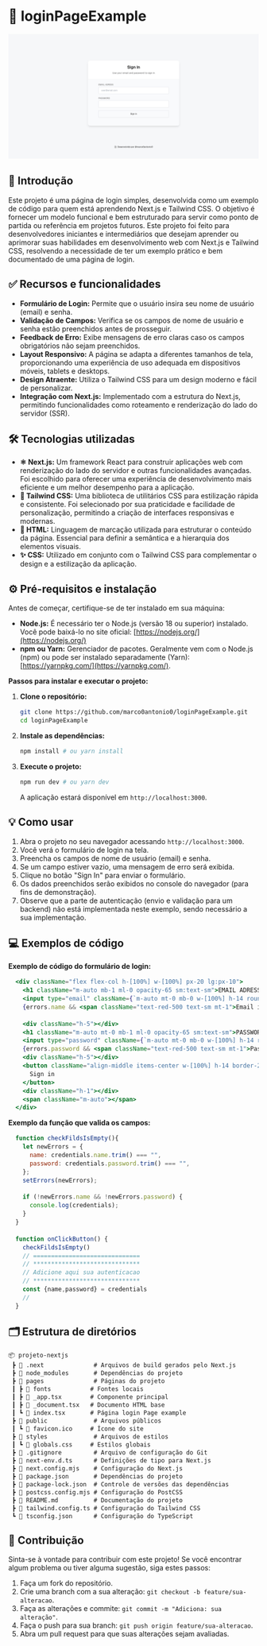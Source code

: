 # 🚀 loginPageExample
![img](/images/publicidade.png)
## 📌 Introdução

Este projeto é uma página de login simples, desenvolvida como um exemplo de código para quem está aprendendo Next.js e Tailwind CSS. O objetivo é fornecer um modelo funcional e bem estruturado para servir como ponto de partida ou referência em projetos futuros. Este projeto foi feito para desenvolvedores iniciantes e intermediários que desejam aprender ou aprimorar suas habilidades em desenvolvimento web com Next.js e Tailwind CSS, resolvendo a necessidade de ter um exemplo prático e bem documentado de uma página de login.

## ✅ Recursos e funcionalidades

*   **Formulário de Login:** Permite que o usuário insira seu nome de usuário (email) e senha.
*   **Validação de Campos:** Verifica se os campos de nome de usuário e senha estão preenchidos antes de prosseguir.
*   **Feedback de Erro:** Exibe mensagens de erro claras caso os campos obrigatórios não sejam preenchidos.
*   **Layout Responsivo:** A página se adapta a diferentes tamanhos de tela, proporcionando uma experiência de uso adequada em dispositivos móveis, tablets e desktops.
*   **Design Atraente:** Utiliza o Tailwind CSS para um design moderno e fácil de personalizar.
*   **Integração com Next.js:** Implementado com a estrutura do Next.js, permitindo funcionalidades como roteamento e renderização do lado do servidor (SSR).

## 🛠️ Tecnologias utilizadas

*   **⚛️ Next.js:** Um framework React para construir aplicações web com renderização do lado do servidor e outras funcionalidades avançadas. Foi escolhido para oferecer uma experiência de desenvolvimento mais eficiente e um melhor desempenho para a aplicação.
*   **🎨 Tailwind CSS:** Uma biblioteca de utilitários CSS para estilização rápida e consistente. Foi selecionado por sua praticidade e facilidade de personalização, permitindo a criação de interfaces responsivas e modernas.
*   **📝 HTML:** Linguagem de marcação utilizada para estruturar o conteúdo da página. Essencial para definir a semântica e a hierarquia dos elementos visuais.
*   **✨ CSS:** Utilizado em conjunto com o Tailwind CSS para complementar o design e a estilização da aplicação.

## ⚙️ Pré-requisitos e instalação

Antes de começar, certifique-se de ter instalado em sua máquina:

*   **Node.js:** É necessário ter o Node.js (versão 18 ou superior) instalado. Você pode baixá-lo no site oficial: [https://nodejs.org/](https://nodejs.org/)
*   **npm ou Yarn:** Gerenciador de pacotes. Geralmente vem com o Node.js (npm) ou pode ser instalado separadamente (Yarn): [https://yarnpkg.com/](https://yarnpkg.com/).

**Passos para instalar e executar o projeto:**

1.  **Clone o repositório:**
    ```bash
    git clone https://github.com/marco0antonio0/loginPageExample.git
    cd loginPageExample
    ```
2.  **Instale as dependências:**
    ```bash
    npm install # ou yarn install
    ```
3.  **Execute o projeto:**
    ```bash
    npm run dev # ou yarn dev
    ```
    A aplicação estará disponível em `http://localhost:3000`.

## 💡 Como usar

1.  Abra o projeto no seu navegador acessando `http://localhost:3000`.
2.  Você verá o formulário de login na tela.
3.  Preencha os campos de nome de usuário (email) e senha.
4.  Se um campo estiver vazio, uma mensagem de erro será exibida.
5.  Clique no botão "Sign In" para enviar o formulário.
6.  Os dados preenchidos serão exibidos no console do navegador (para fins de demonstração).
7.  Observe que a parte de autenticação (envio e validação para um backend) não está implementada neste exemplo, sendo necessário a sua implementação.

## 💻 Exemplos de código

**Exemplo de código do formulário de login:**

```jsx
  <div className="flex flex-col h-[100%] w-[100%] px-20 lg:px-10">
    <h1 className="m-auto mb-1 ml-0 opacity-65 sm:text-sm">EMAIL ADRESS</h1>
    <input type="email" className={`m-auto mt-0 mb-0 w-[100%] h-14 rounded-lg ${errors.name?"border-red-500":"border-gray-200"} border-2 px-5 sm:h-12`} placeholder="user@email.com" onChange={(e)=>changeCredentials('name',e)}/>
    {errors.name && <span className="text-red-500 text-sm mt-1">Email is required</span>}

    <div className="h-5"></div>
    <h1 className="m-auto mt-0 mb-1 ml-0 opacity-65 sm:text-sm">PASSWORD</h1>
    <input type="password" className={`m-auto mt-0 mb-0 w-[100%] h-14 rounded-lg ${errors.password?"border-red-500":"border-gray-200"}  border-2 px-5 sm:h-12`} placeholder="" onChange={(e)=>changeCredentials('password',e)}/>
    {errors.password && <span className="text-red-500 text-sm mt-1">Password is required</span>}
    <div className="h-5"></div>
    <button className="align-middle items-center w-[100%] h-14 border-2 border-gray-200 rounded-md mt-0" onClick={()=>onClickButton()}>
      Sign in
    </button>
    <div className="h-1"></div>
    <span className="m-auto"></span>
  </div>
```

**Exemplo da função que valida os campos:**

```jsx
  function checkFildsIsEmpty(){
    let newErrors = {
      name: credentials.name.trim() === "",
      password: credentials.password.trim() === "",
    };
    setErrors(newErrors);

    if (!newErrors.name && !newErrors.password) {
      console.log(credentials);
    }
  }

  function onClickButton() {
    checkFildsIsEmpty()
    // ==============================
    // ******************************
    // Adicione aqui sua autenticacao
    // ******************************
    const {name,password} = credentials
    //
  }
```

## 🗂️ Estrutura de diretórios

```
📦 projeto-nextjs
 ┣ 📂 .next              # Arquivos de build gerados pelo Next.js
 ┣ 📂 node_modules       # Dependências do projeto
 ┣ 📂 pages              # Páginas do projeto
 ┃ ┣ 📂 fonts           # Fontes locais
 ┃ ┣ 📜 _app.tsx        # Componente principal
 ┃ ┣ 📜 _document.tsx   # Documento HTML base
 ┃ ┗ 📜 index.tsx       # Página login Page example
 ┣ 📂 public             # Arquivos públicos
 ┃ ┗ 📜 favicon.ico     # Ícone do site
 ┣ 📂 styles             # Arquivos de estilos
 ┃ ┗ 📜 globals.css     # Estilos globais
 ┣ 📜 .gitignore         # Arquivo de configuração do Git
 ┣ 📜 next-env.d.ts      # Definições de tipo para Next.js
 ┣ 📜 next.config.mjs    # Configuração do Next.js
 ┣ 📜 package.json       # Dependências do projeto
 ┣ 📜 package-lock.json  # Controle de versões das dependências
 ┣ 📜 postcss.config.mjs # Configuração do PostCSS
 ┣ 📜 README.md          # Documentação do projeto
 ┣ 📜 tailwind.config.ts # Configuração do Tailwind CSS
 ┗ 📜 tsconfig.json      # Configuração do TypeScript
```

## 🤝 Contribuição

Sinta-se à vontade para contribuir com este projeto! Se você encontrar algum problema ou tiver alguma sugestão, siga estes passos:

1.  Faça um fork do repositório.
2.  Crie uma branch com a sua alteração: `git checkout -b feature/sua-alteracao`.
3.  Faça as alterações e commite: `git commit -m "Adiciona: sua alteração"`.
4.  Faça o push para sua branch: `git push origin feature/sua-alteracao`.
5.  Abra um pull request para que suas alterações sejam avaliadas.

